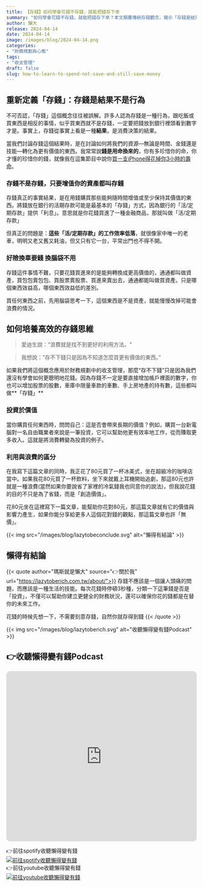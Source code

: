 ```yaml
---
title: 【存錢】如何學會花錢不存錢，就能把錢存下來
summary: "如何學會花錢不存錢，就能把錢存下來？本文顛覆傳統存錢觀念，揭示「存錢是結果，不是行為」的真諦。我們將分享如何透過有意識的消費，將支出轉化為資產，讓你擺脫存錢的痛苦，輕鬆實現財富累積。"
author: 懶大
release: 2024-04-14
date: 2024-04-14
image: /images/blog/2024-04-14.png
categories:
- "財務規劃與心態"
tags:
- "收支管理"
draft: false
slug: how-to-learn-to-spend-not-save-and-still-save-money
---
```

## 重新定義「存錢」：存錢是結果不是行為

不可否認，「存錢」這個概念往往被誤解。許多人認為存錢是一種行為，跟吃飯或買東西是相反的事情，似乎買東西就不是存錢，一定要把錢放到銀行裡頭看到數字才是。事實上，存錢從事實上看是一種**結果**，是消費決策的結果。

當我們討論存錢這個結果時，是在討論如何將我們的資源—無論是時間、金錢還是技能—轉化為更有價值的東西。我常常說**錢是用命換來的**，你有多珍惜你的命，你才懂的珍惜你的錢，就像我在這集節目中說你[買一支iPhone得花掉你3小時的壽命](https://lazytoberich.com.tw/blog/ep1-an-iphone-will-cost-you-3-hours-of-your-lifetime-your-money-will-come-and-go-sometimes-quickly-sometimes-slowly/)。



### 存錢不是存錢，只要增值你的資產都叫存錢

存錢真正的事實結果，是在用錢購買那些能夠隨時間增值或至少保持其價值的東西。將錢放在銀行的活期存款可能是最基本的「存錢」方式，因為銀行的「活/定期存款」提供「利息」。意思就是你花錢買進了一種金融商品，那就叫做「活/定期存款」

但真正的問題是：**這些「活/定期存款」的工作效率低落**，就很像家中唯一的老車，明明又老又舊又耗油，但又只有它一台，平常出門也不得不開。

### 好險換車要錢 換腦袋不用

存錢這件事情不難，只要花錢買進來的是能夠轉換成更高價值的，通通都叫做資產，買包包賣包包、買股票賣股票、買進來賣出去，通通都能叫做買資產。只是哪個東西效益高，哪個東西效益低的差別。

買任何東西之前，先用腦袋思考一下，這個東西是不是資產，就能慢慢改掉可能會浪費的情況。

## 如何培養高效的存錢思維

> 愛迪生說：“浪費就是找不到更好的利用方法。"

> 我想說：”存不下錢只是因為不知道怎麼買更有價值的東西。”

如果我們將這個概念應用於財務規劃中的收支管理，那麼“存不下錢”只是因為我們還沒有學會如何更聰明地花錢。因為存錢不一定是要直接增加帳戶裡面的數字，你也可以增加股票的股數，車庫中限量車款的車數、手上房地產的持有數，這些都叫做**「存錢」**

### 投資於價值

當你購買任何東西時，問問自己：這是否會帶來長期的價值？例如，購買一台新電腦對一名自由職業者來說是一筆投資，它可以幫助他更有效率地工作，從而賺取更多收入。這就是將消費轉變為投資的例子。

### 利用與浪費的區分

在我寫下這篇文章的同時，我正花了80元買了一杯冰美式，坐在超級冷的咖啡店當中。如果我花80元買了一杯飲料，坐下來就戴上耳機開始追劇，那這80元也許就是一種浪費(當然如果你要說省了家裡的冷氣錢我也同意你的說法)，但我說花錢的目的不只是為了省錢，而是「創造價值」。

花80元坐在這裡寫下一篇文章，能幫助你花對80元，那這篇文章就有它的價值與影響力產生，如果你能分享給更多人這個花對錢的觀點，那這篇文章也許「無價」。

{{< img src="/images/blog/lazytobeconclude.svg" alt="懶得有結論" >}}
## 懶得有結論

{{< quote author="瑪斯就是懶大" source="👉關於我" url="https://lazytoberich.com.tw/about/">}}
存錢不應該是一個讓人頭痛的問題，而應該是一種生活的技能。每次花錢時停頓3秒種，分類一下這筆錢是否是「投資」，不僅可以幫助你建立更健全的財務狀況，還可以確保你花的錢都是在替你的未來工作。

花錢的時候先想一下，不需要刻意存錢，自然你就存得到錢
{{< /quote >}}


{{< img src="/images/blog/lazytoberich.svg" alt="收聽懶得變有錢Podcast" >}}
## 👉收聽懶得變有錢Podcast

<iframe id="embedPlayer" src="https://embed.podcasts.apple.com/us/podcast/%E6%87%B6%E5%BE%97%E8%AE%8A%E6%9C%89%E9%8C%A2/id1707756115?itsct=podcast_box_player&amp;itscg=30200&amp;ls=1&amp;theme=auto" height="450px" frameborder="0" sandbox="allow-forms allow-popups allow-same-origin allow-scripts allow-top-navigation-by-user-activation" allow="autoplay *; encrypted-media *; clipboard-write" style="width: 100%; max-width: 660px; overflow: hidden; border-radius: 10px; transform: translateZ(0px); animation: 2s ease 0s 6 normal none running loading-indicator; background-color: rgb(228, 228, 228);"></iframe>

👉前往spotify收聽懶得變有錢<br>
[![前往spotify收聽懶得變有錢](/images/podcast/spotify.png)](https://open.spotify.com/show/0VOxVD8igXWWJLFCtQxhdN)<br>
👉前往youtube收聽懶得變有錢<br>
[![前往youtube收聽懶得變有錢](/images/podcast/youtube.png)](https://www.youtube.com/channel/UC1aV8nIJxkE0s6bWdKQvtUQ)
